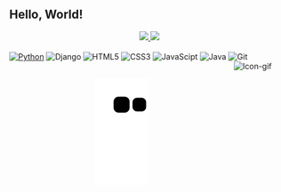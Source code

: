 ## Hello, World!

<div align="center">
  <a href="https://github.com/eduardoranucci">
  <img height="165em" src="https://github-readme-stats.vercel.app/api?username=eduardoranucci&show_icons=true&theme=dark&include_all_commits=true&count_private=true"/>
  <img height="165em" src="https://github-readme-stats.vercel.app/api/top-langs/?username=eduardoranucci&layout=compact&langs_count=7&theme=dark"/>
</div>
  
<div algn="center" style="display: inline_block"><br>
  <a href='https://www.python.org'><img align="center" alt="Python" height="30" width="40" src="https://cdn.jsdelivr.net/gh/devicons/devicon/icons/python/python-original.svg"/></a>
  <img align="center" alt="Django" height="30" width="40" src="https://cdn.jsdelivr.net/gh/devicons/devicon/icons/django/django-original.svg"/>
  <img align="center" alt="HTML5" height="30" width="40" src="https://cdn.jsdelivr.net/gh/devicons/devicon/icons/html5/html5-original.svg"/>
  <img align="center" alt="CSS3" height="30" width="40" src="https://cdn.jsdelivr.net/gh/devicons/devicon/icons/css3/css3-original.svg"/>
  <img align="center" alt="JavaScipt" height="30" width="40" src="https://cdn.jsdelivr.net/gh/devicons/devicon/icons/javascript/javascript-original.svg"/>
  <img align="center" alt="Java" height="30" width="40" src="https://cdn.jsdelivr.net/gh/devicons/devicon/icons/java/java-original.svg"/>
  <img align="center" alt="Git" height="30" width="40" src="https://cdn.jsdelivr.net/gh/devicons/devicon/icons/git/git-original.svg"/>
  <img align="right" alt="Icon-gif" height="100" width="100" src="https://media0.giphy.com/media/jW3Xyd4HEtzGc6Oz2D/giphy.gif?cid=790b76110e1309131198be7a0294bc81946be3ab7ea87600&rid=giphy.gif&ct=s"/>
  
  
</div>
  
  ##
  
<div align="center">

  ![Snake animation](https://github.com/eduardoranucci/eduardoranucci/blob/output/github-contribution-grid-snake.svg)

</div>
